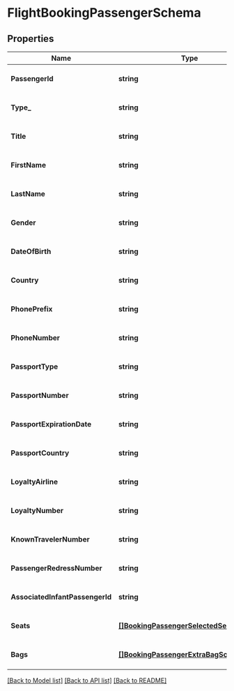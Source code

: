 # FlightBookingPassengerSchema

## Properties
Name | Type | Description | Notes
------------ | ------------- | ------------- | -------------
**PassengerId** | **string** | Unique identifier for the passenger. | [optional] [default to null]
**Type_** | **string** | Type of passenger (adult, child, infant, infant with seat). | [optional] [default to null]
**Title** | **string** | Title of the passenger (e.g., Mr., Mrs.). | [optional] [default to null]
**FirstName** | **string** | First name of the passenger. | [optional] [default to null]
**LastName** | **string** | Last name of the passenger. | [optional] [default to null]
**Gender** | **string** | Gender of the passenger. | [optional] [default to null]
**DateOfBirth** | **string** | Date of birth of the passenger. | [optional] [default to null]
**Country** | **string** | Country of the passenger. | [optional] [default to null]
**PhonePrefix** | **string** | International dialing prefix for phone number. | [optional] [default to null]
**PhoneNumber** | **string** | Phone number of the passenger. | [optional] [default to null]
**PassportType** | **string** | Type of passport. | [optional] [default to null]
**PassportNumber** | **string** | Passport number of the passenger. | [optional] [default to null]
**PassportExpirationDate** | **string** | Expiration date of the passport. | [optional] [default to null]
**PassportCountry** | **string** | Country of issue of the passport. | [optional] [default to null]
**LoyaltyAirline** | **string** | Airline with which the passenger has loyalty membership. | [optional] [default to null]
**LoyaltyNumber** | **string** | Loyalty membership number. | [optional] [default to null]
**KnownTravelerNumber** | **string** | Known traveler number. | [optional] [default to null]
**PassengerRedressNumber** | **string** | Redress number of the passenger. | [optional] [default to null]
**AssociatedInfantPassengerId** | **string** | Identifier for any associated infant passenger. | [optional] [default to null]
**Seats** | [**[]BookingPassengerSelectedSeatSchema**](BookingPassengerSelectedSeatSchema.md) | Array of selected seats, each defined in BookingPassengerSelectedSeatSchema. | [optional] [default to null]
**Bags** | [**[]BookingPassengerExtraBagSchema**](BookingPassengerExtraBagSchema.md) | Array of extra bags, each defined in BookingPassengerExtraBagSchema. | [optional] [default to null]

[[Back to Model list]](../README.md#documentation-for-models) [[Back to API list]](../README.md#documentation-for-api-endpoints) [[Back to README]](../README.md)

